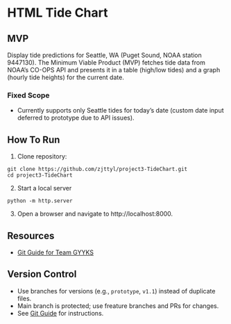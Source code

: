 # HTML Tide Chart

## MVP
Display tide predictions for Seattle, WA (Puget Sound, NOAA station 9447130). The Minimum Viable Product (MVP) fetches tide data from NOAA’s CO-OPS API and presents it in a table (high/low tides) and a graph (hourly tide heights) for the current date.

### Fixed Scope
- Currently supports only Seattle tides for today’s date (custom date input deferred to prototype due to API issues).

## How To Run
1. Clone repository:
```
git clone https://github.com/zjttyl/project3-TideChart.git
cd project3-TideChart
```

2. Start a local server
```
python -m http.server
```

3. Open a browser and navigate to http://localhost:8000.

## Resources
- [Git Guide for Team GYYKS](docs/git-guide.md)

## Version Control
- Use branches for versions (e.g., `prototype`, `v1.1`) instead of duplicate files.
- Main branch is protected; use freature branches and PRs for changes.
- See [Git Guide](docs/git-guide.md) for instructions.


